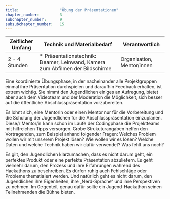 ```yaml
---
title: 					"Übung der Präsentationen"
chapter_number: 		3
subchapter_number:		9
subsubchapter_number:	15
---
```


| Zeitlicher Umfang | Technik und Materialbedarf                                                                                                                                           | Verantwortlich |
|-------------------|----------------------------------------------------------------------------------------------------------------------------------------------------------------------|----------------|
| 2 - 4 Stunden     | * Präsentationstechnik: Beamer, Leinwand, Kamera zum Abfilmen der Bildschirme | Organisation, Mentor/innen   |

Eine koordinierte Übungsphase, in der nacheinander alle Projektgruppen einmal ihre Präsentation durchspielen und daraufhin Feedback erhalten, ist extrem wichtig. Sie nimmt den Jugendlichen einiges an Aufregung, bietet aber auch dem Videoteam und der Moderation die Möglichkeit, sich besser auf die öffentliche Abschlusspräsentation vorzubereiten.

Es lohnt sich, eine Mentorin oder einen Mentor nur für die Vorbereitung und die Schulung der Jugendlichen für die Abschlusspräsentation einzuplanen. Diese/r Mentor/in kann schon im Laufe der Codingphase die Projektteams mit hilfreichen Tipps versorgen. Grobe Strukuturangaben helfen den Vortragenden, zum Beispiel anhand folgender Fragen: Welches Problem wollen wir mit unserem Projekt lösen? Wie wollen wir es lösen? Welche Daten und welche Technik haben wir dafür verwendet? Was fehlt uns noch?

Es gilt, den Jugendlichen klarzumachen, dass es nicht darum geht, ein perfektes Produkt oder eine perfekte Präsentation abzuliefern. Es geht vielmehr darum, den Prozess und ihre Erfahrungen während des Hackathons zu beschreiben. Es dürfen ruhig auch Fehlschläge oder Probleme thematisiert werden. Und natürlich geht es nicht darum, den Jugendlichen ihre Eigenheiten, ihre „Nerd-Sprache“ und ihre Perspektiven zu nehmen. Im Gegenteil, genau dafür sollte ein Jugend-Hackathon seinen Teilnehmenden die Bühne bieten.